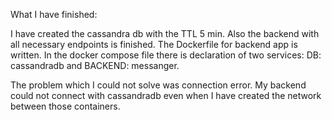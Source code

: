 What I have finished:

I have created the cassandra db with the TTL 5 min. Also the backend with all necessary endpoints is finished. The Dockerfile for backend app is written. In the docker compose file there is declaration
of two services: DB: cassandradb and BACKEND: messanger.

The problem which I could not solve was connection error. My backend could not connect with cassandradb even when I have created the network between those containers.